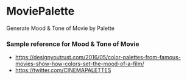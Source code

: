 # MoviePalette
Generate Mood &amp; Tone of Movie by Palette

### Sample reference for Mood &amp; Tone of Movie
- https://designyoutrust.com/2016/05/color-palettes-from-famous-movies-show-how-colors-set-the-mood-of-a-film/
- https://twitter.com/CINEMAPALETTES

